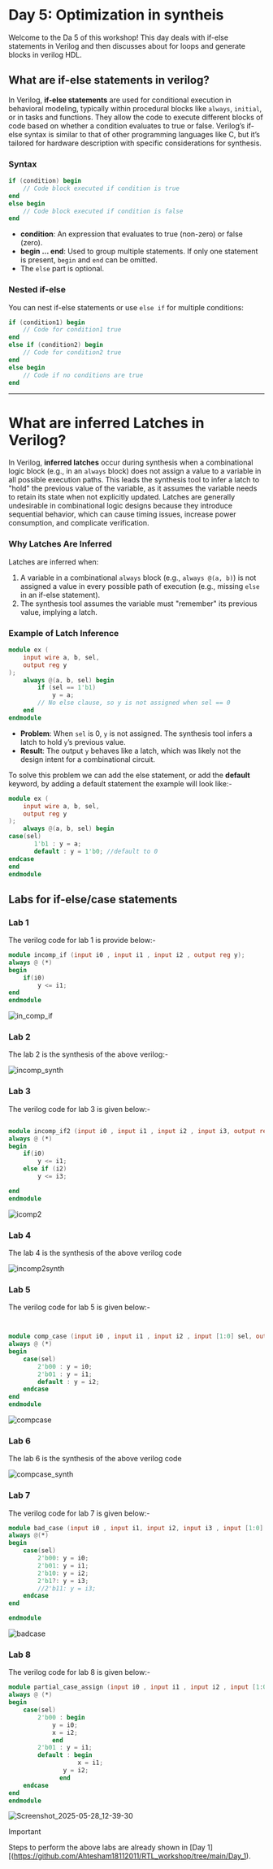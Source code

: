 # Day 5: Optimization in syntheis
Welcome to the Da 5 of this workshop! This day deals with if-else statements in Verilog and then discusses about for loops and generate blocks in verilog HDL.
## What are if-else statements in verilog?
In Verilog, **if-else statements** are used for conditional execution in behavioral modeling, typically within procedural blocks like `always`, `initial`, or in tasks and functions. They allow the code to execute different blocks of code based on whether a condition evaluates to true or false. Verilog’s if-else syntax is similar to that of other programming languages like C, but it’s tailored for hardware description with specific considerations for synthesis.

### Syntax
```verilog
if (condition) begin
    // Code block executed if condition is true
end
else begin
    // Code block executed if condition is false
end
```

- **condition**: An expression that evaluates to true (non-zero) or false (zero).
- **begin ... end**: Used to group multiple statements. If only one statement is present, `begin` and `end` can be omitted.
- The `else` part is optional.

### Nested if-else
You can nest if-else statements or use `else if` for multiple conditions:
```verilog
if (condition1) begin
    // Code for condition1 true
end
else if (condition2) begin
    // Code for condition2 true
end
else begin
    // Code if no conditions are true
end
```
---

# What are inferred Latches in Verilog?
In Verilog, **inferred latches** occur during synthesis when a combinational logic block (e.g., in an `always` block) does not assign a value to a variable in all possible execution paths. This leads the synthesis tool to infer a latch to "hold" the previous value of the variable, as it assumes the variable needs to retain its state when not explicitly updated. Latches are generally undesirable in combinational logic designs because they introduce sequential behavior, which can cause timing issues, increase power consumption, and complicate verification.

### Why Latches Are Inferred
Latches are inferred when:
1. A variable in a combinational `always` block (e.g., `always @(a, b)`) is not assigned a value in every possible path of execution (e.g., missing `else` in an if-else statement).
2. The synthesis tool assumes the variable must "remember" its previous value, implying a latch.

### Example of Latch Inference
```verilog
module ex (
    input wire a, b, sel,
    output reg y
);
    always @(a, b, sel) begin
        if (sel == 1'b1)
            y = a;
        // No else clause, so y is not assigned when sel == 0
    end
endmodule
```
- **Problem**: When `sel` is 0, `y` is not assigned. The synthesis tool infers a latch to hold `y`’s previous value.
- **Result**: The output `y` behaves like a latch, which was likely not the design intent for a combinational circuit.

To solve this problem we can add the else statement, or add the **default** keyword, by adding a default statement the example will look like:-
```verilog
module ex (
    input wire a, b, sel,
    output reg y
);
    always @(a, b, sel) begin
case(sel)
       1'b1 : y = a;
       default : y = 1'b0; //default to 0    
endcase
end
endmodule
```

## Labs for if-else/case statements
### Lab 1
The verilog code for lab 1 is provide below:-
```verilog
module incomp_if (input i0 , input i1 , input i2 , output reg y);
always @ (*)
begin
	if(i0)
		y <= i1;
end
endmodule
```

![in_comp_if](https://github.com/user-attachments/assets/91d1cc1d-bb3a-4ea8-a272-363414777868)


### Lab 2
The lab 2 is the synthesis of the above verilog:-

![incomp_synth](https://github.com/user-attachments/assets/691045e7-39e0-4e6c-98bd-511b501fbe35)


### Lab 3
The verilog code for lab 3 is given below:-
```verilog

module incomp_if2 (input i0 , input i1 , input i2 , input i3, output reg y);
always @ (*)
begin
	if(i0)
		y <= i1;
	else if (i2)
		y <= i3;

end
endmodule
```

![icomp2](https://github.com/user-attachments/assets/2f614956-e4af-4d29-80ae-13a167e7831d)


### Lab 4
The lab 4 is the synthesis of the above verilog code

![incomp2synth](https://github.com/user-attachments/assets/880ff7bb-23fb-4362-bf8f-a2494a854b53)


### Lab 5
The verilog code for lab 5 is  given below:-
```verilog


module comp_case (input i0 , input i1 , input i2 , input [1:0] sel, output reg y);
always @ (*)
begin
	case(sel)
		2'b00 : y = i0;
		2'b01 : y = i1;
		default : y = i2;
	endcase
end
endmodule
```

![compcase](https://github.com/user-attachments/assets/cfe97c45-a487-4f06-b4a2-74b3a61bee14)


### Lab 6
The lab 6 is the synthesis of the above verilog code

![compcase_synth](https://github.com/user-attachments/assets/8c871511-6e55-4e80-be11-86e9efd87cad)


### Lab 7
The verilog code  for lab 7 is given below:-
```verilog
module bad_case (input i0 , input i1, input i2, input i3 , input [1:0] sel, output reg y);
always @(*)
begin
	case(sel)
		2'b00: y = i0;
		2'b01: y = i1;
		2'b10: y = i2;
		2'b1?: y = i3;
		//2'b11: y = i3;
	endcase
end

endmodule
```
![badcase](https://github.com/user-attachments/assets/4ccf37aa-5502-4750-bedb-9b2ec0748a53)


### Lab 8
The verilog code  for lab 8 is given below:-
```verilog
module partial_case_assign (input i0 , input i1 , input i2 , input [1:0] sel, output reg y , output reg x);
always @ (*)
begin
	case(sel)
		2'b00 : begin
			y = i0;
			x = i2;
			end
		2'b01 : y = i1;
		default : begin
		           x = i1;
			   y = i2;
			  end
	endcase
end
endmodule
```
![Screenshot_2025-05-28_12-39-30](https://github.com/user-attachments/assets/3f6068f3-726d-4192-b3cd-f88b3611e752)

> [!IMPORTANT]
> Steps to perform the above labs are already shown in [Day 1][(https://github.com/Ahtesham18112011/RTL_workshop/tree/main/Day_1).
